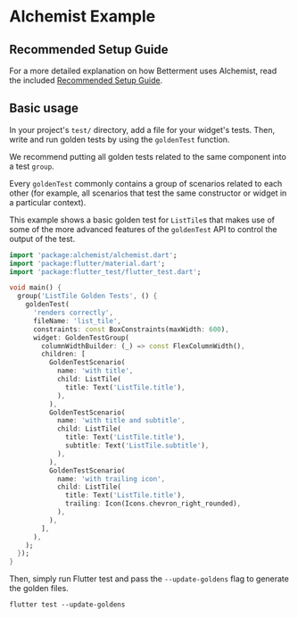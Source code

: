 # Alchemist Example

## Recommended Setup Guide

For a more detailed explanation on how Betterment uses Alchemist, read the included [Recommended Setup Guide](./RECOMMENDED_SETUP_GUIDE.md).

## Basic usage

In your project's `test/` directory, add a file for your widget's tests. Then, write and run golden tests by using the `goldenTest` function.

We recommend putting all golden tests related to the same component into a test `group`.

Every `goldenTest` commonly contains a group of scenarios related to each other (for example, all scenarios that test the same constructor or widget in a particular context).

This example shows a basic golden test for `ListTile`s that makes use of some of the more advanced features of the `goldenTest` API to control the output of the test.

```dart
import 'package:alchemist/alchemist.dart';
import 'package:flutter/material.dart';
import 'package:flutter_test/flutter_test.dart';

void main() {
  group('ListTile Golden Tests', () {
    goldenTest(
      'renders correctly',
      fileName: 'list_tile',
      constraints: const BoxConstraints(maxWidth: 600),
      widget: GoldenTestGroup(
        columnWidthBuilder: (_) => const FlexColumnWidth(),
        children: [
          GoldenTestScenario(
            name: 'with title',
            child: ListTile(
              title: Text('ListTile.title'),
            ),
          ),
          GoldenTestScenario(
            name: 'with title and subtitle',
            child: ListTile(
              title: Text('ListTile.title'),
              subtitle: Text('ListTile.subtitle'),
            ),
          ),
          GoldenTestScenario(
            name: 'with trailing icon',
            child: ListTile(
              title: Text('ListTile.title'),
              trailing: Icon(Icons.chevron_right_rounded),
            ),
          ),
        ],
      ),
    );
  });
}
```

Then, simply run Flutter test and pass the `--update-goldens` flag to generate the golden files.

```shell
flutter test --update-goldens
```
